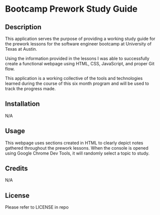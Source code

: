 # Bootcamp Prework Study Guide

## Description

This application serves the purpose of providing a working study guide for the prework lessons for the software engineer bootcamp at University of Texas at Austin. 

Using the information provided in the lessons I was able to successfully create a functional webpage using HTML, CSS, JavaScript, and proper Git flow.

This application is a working collective of the tools and technologies learned during the course of this six month program and will be used to track the progress made.


## Installation

N/A

## Usage

This webpage uses sections created in HTML to clearly depict notes gathered throughout the prework lessons. When the console is opened using Google Chrome Dev Tools, it will randomly select a topic to study.

## Credits

N/A

## License

Please refer to LICENSE in repo
